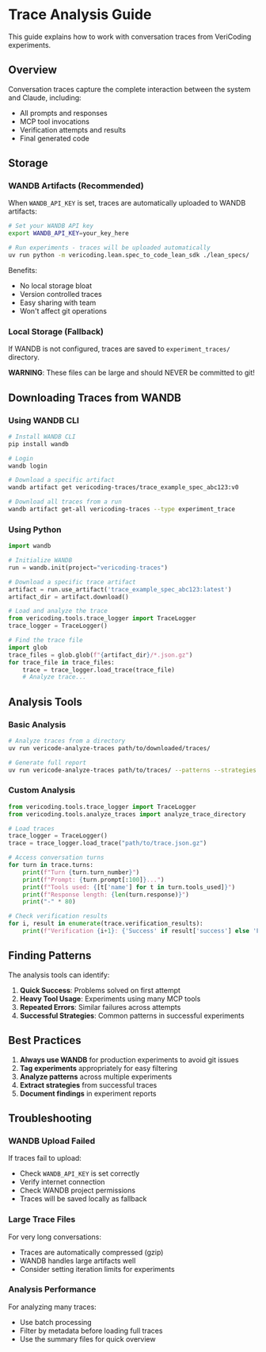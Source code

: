 # Trace Analysis Guide

This guide explains how to work with conversation traces from VeriCoding experiments.

## Overview

Conversation traces capture the complete interaction between the system and Claude, including:
- All prompts and responses
- MCP tool invocations
- Verification attempts and results
- Final generated code

## Storage

### WANDB Artifacts (Recommended)

When `WANDB_API_KEY` is set, traces are automatically uploaded to WANDB artifacts:

```bash
# Set your WANDB API key
export WANDB_API_KEY=your_key_here

# Run experiments - traces will be uploaded automatically
uv run python -m vericoding.lean.spec_to_code_lean_sdk ./lean_specs/
```

Benefits:
- No local storage bloat
- Version controlled traces
- Easy sharing with team
- Won't affect git operations

### Local Storage (Fallback)

If WANDB is not configured, traces are saved to `experiment_traces/` directory.

**WARNING**: These files can be large and should NEVER be committed to git!

## Downloading Traces from WANDB

### Using WANDB CLI

```bash
# Install WANDB CLI
pip install wandb

# Login
wandb login

# Download a specific artifact
wandb artifact get vericoding-traces/trace_example_spec_abc123:v0

# Download all traces from a run
wandb artifact get-all vericoding-traces --type experiment_trace
```

### Using Python

```python
import wandb

# Initialize WANDB
run = wandb.init(project="vericoding-traces")

# Download a specific trace artifact
artifact = run.use_artifact('trace_example_spec_abc123:latest')
artifact_dir = artifact.download()

# Load and analyze the trace
from vericoding.tools.trace_logger import TraceLogger
trace_logger = TraceLogger()

# Find the trace file
import glob
trace_files = glob.glob(f"{artifact_dir}/*.json.gz")
for trace_file in trace_files:
    trace = trace_logger.load_trace(trace_file)
    # Analyze trace...
```

## Analysis Tools

### Basic Analysis

```bash
# Analyze traces from a directory
uv run vericode-analyze-traces path/to/downloaded/traces/

# Generate full report
uv run vericode-analyze-traces path/to/traces/ --patterns --strategies --report analysis.json
```

### Custom Analysis

```python
from vericoding.tools.trace_logger import TraceLogger
from vericoding.tools.analyze_traces import analyze_trace_directory

# Load traces
trace_logger = TraceLogger()
trace = trace_logger.load_trace("path/to/trace.json.gz")

# Access conversation turns
for turn in trace.turns:
    print(f"Turn {turn.turn_number}")
    print(f"Prompt: {turn.prompt[:100]}...")
    print(f"Tools used: {[t['name'] for t in turn.tools_used]}")
    print(f"Response length: {len(turn.response)}")
    print("-" * 80)

# Check verification results
for i, result in enumerate(trace.verification_results):
    print(f"Verification {i+1}: {'Success' if result['success'] else 'Failed'}")
```

## Finding Patterns

The analysis tools can identify:

1. **Quick Success**: Problems solved on first attempt
2. **Heavy Tool Usage**: Experiments using many MCP tools
3. **Repeated Errors**: Similar failures across attempts
4. **Successful Strategies**: Common patterns in successful experiments

## Best Practices

1. **Always use WANDB** for production experiments to avoid git issues
2. **Tag experiments** appropriately for easy filtering
3. **Analyze patterns** across multiple experiments
4. **Extract strategies** from successful traces
5. **Document findings** in experiment reports

## Troubleshooting

### WANDB Upload Failed

If traces fail to upload:
- Check `WANDB_API_KEY` is set correctly
- Verify internet connection
- Check WANDB project permissions
- Traces will be saved locally as fallback

### Large Trace Files

For very long conversations:
- Traces are automatically compressed (gzip)
- WANDB handles large artifacts well
- Consider setting iteration limits for experiments

### Analysis Performance

For analyzing many traces:
- Use batch processing
- Filter by metadata before loading full traces
- Use the summary files for quick overview